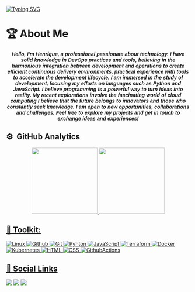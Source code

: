 [![Typing SVG](https://readme-typing-svg.demolab.com?font=Fira+Code&weight=700&size=24&pause=1000&random=false&width=435&lines=Welcome+to+my+profile)](https://git.io/typing-svg)

# 🏆 About Me
<h5 align="center"><font face="Arial">
Hello, I'm <strong>Henrique</strong>, a professional passionate about technology. I have solid knowledge in DevOps practices and tools, believing in the harmonious integration between development and operations to create efficient continuous delivery environments, practical experience with tools to accelerate the development lifecycle. I am immersed in the study of development, focusing my efforts on languages ​​such as Python and JavaScript. I believe programming is a powerful way to turn ideas into reality. My recent explorations involve the fascinating world of cloud computing
I believe that the future belongs to innovators and those who constantly seek knowledge. I am open to new opportunities, collaborations and challenges. Feel free to explore my projects and get in touch to exchange ideas and experiences!</strong></font></h5>

## ⚙️ &nbsp;GitHub Analytics
<div align="center">
  <a href="https://github.com/n0vaesz">
  <img height="180em" src="https://github-readme-stats-sigma-five.vercel.app/api?username=n0vaesz&show_icons=true&theme=dark&count_private=true"/>
  <img height="180em" src="https://github-readme-stats-sigma-five.vercel.app/api/top-langs/?username=n0vaesz&layout=compact&langs_count=7&theme=dark"/>
</div>


## 🧰 Toolkit:

![Linux](https://img.shields.io/badge/-linux-010101?style=for-the-badge&logo=linux&Color=black)
![Github](https://img.shields.io/badge/-github-010101?style=for-the-badge&logo=github&Color=black)
![Git](https://img.shields.io/badge/-git-010101?style=for-the-badge&logo=git&Color=black)
![Pyhton](https://img.shields.io/badge/-Python-010101?style=for-the-badge&logo=python&Color=black)
![JavaScript](https://img.shields.io/badge/-javascript-010101?style=for-the-badge&logo=javascript&Color=black)
![Terraform](https://img.shields.io/badge/-Terraform-010101?style=for-the-badge&logo=terraform&Color=black)
![Docker](https://img.shields.io/badge/-Docker-010101?style=for-the-badge&logo=docker&Color=black)
![Kubernetes](https://img.shields.io/badge/-kubernetes-010101?style=for-the-badge&logo=kubernetes&Color=black)
![HTML](https://img.shields.io/badge/-html-010101?style=for-the-badge&logo=html5&Color=black)
![CSS](https://img.shields.io/badge/-css-010101?style=for-the-badge&logo=css3&Color=black)
![GithubActions](https://img.shields.io/badge/-github%20actions-010101?style=for-the-badge&logo=githubactions&Color=black)


## 📎 Social Links
  <div> 
  <a href="https://www.instagram.com/n0vaesz/" target="_blank">
    <img src="https://img.shields.io/badge/-Instagram-%23E4405F?style=for-the-badge&logo=instagram&logoColor=white" target="_blank" />
  </a>

  <a href="https://www.linkedin.com/in/henrique-novaes-b805b4225" target="_blank">
    <img src="https://img.shields.io/badge/-LinkedIn-%230077B5?style=for-the-badge&logo=linkedin&logoColor=white" target="_blank" />
  </a> 

  <a href="https://web.whatsapp.com/send?l=en&phone=+55 11995299898" target="_blank">
    <img src="https://img.shields.io/badge/WhatsApp-25D366?style=for-the-badge&logo=whatsapp&logoColor=white" target="_blank" />
  </a>
</div>
